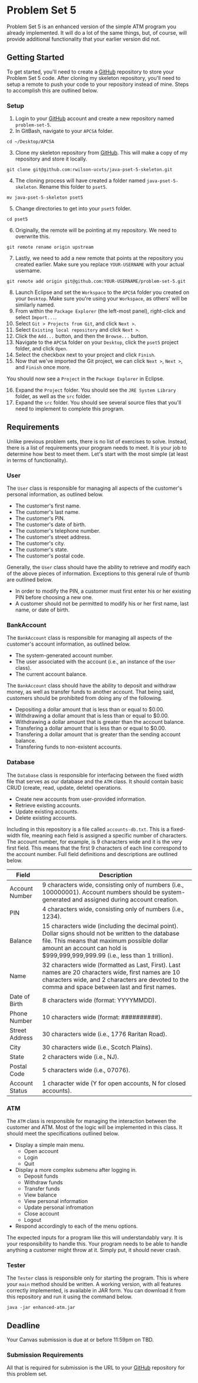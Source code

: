 # Problem Set 5

Problem Set 5 is an enhanced version of the simple ATM program you already implemented. It will do a lot of the same things, but, of course, will provide additional functionality that your earlier version did not.

## Getting Started

To get started, you'll need to create a [GitHub](https://github.com/) repository to store your Problem Set 5 code. After cloning my skeleton repository, you'll need to setup a remote to push your code to your repository instead of mine. Steps to accomplish this are outlined below.

### Setup

01. Login to your [GitHub](https://github.com/) account and create a new repository named `problem-set-5`.
02. In GitBash, navigate to your `APCSA` folder.
```
cd ~/Desktop/APCSA
```
03. Clone my skeleton repository from [GitHub](https://github.com/). This will make a copy of my repository and store it locally.
```
git clone git@github.com:rwilson-ucvts/java-pset-5-skeleton.git
```
04. The cloning process will have created a folder named `java-pset-5-skeleton`. Rename this folder to `pset5`.
```
mv java-pset-5-skeleton pset5
```
05. Change directories to get into your `pset5` folder.
```
cd pset5
```
06. Originally, the remote will be pointing at my repository. We need to overwrite this.
```
git remote rename origin upstream
```
07. Lastly, we need to add a new remote that points at the repository you created earlier. Make sure you replace `YOUR-USERNAME` with your actual username.
```
git remote add origin git@github.com:YOUR-USERNAME/problem-set-5.git
```
08. Launch Eclipse and set the `Workspace` to the `APCSA` folder you created on your `Desktop`. Make sure you're using your `Workspace`, as others' will be similarly named.
09. From within the `Package Explorer` (the left-most panel), right-click and select `Import...`.
10. Select `Git > Projects from Git`, and click `Next >`.
11. Select `Existing local repository` and click `Next >`.
12. Click the `Add...` button, and then the `Browse...` button.
13. Navigate to the `APCSA` folder on your `Desktop`, click the `pset5` project folder, and click `Open`.
14. Select the checkbox next to your project and click `Finish`.
15. Now that we've imported the Git project, we can click `Next >`, `Next >`, and `Finish` once more.

You should now see a `Project` in the `Package Explorer` in Eclipse.

16. Expand the `Project` folder. You should see the `JRE System Library` folder, as well as the `src` folder.
17. Expand the `src` folder. You should see several source files that you'll need to implement to complete this program.

## Requirements

Unlike previous problem sets, there is no list of exercises to solve. Instead, there is a list of requirements your program needs to meet. It is your job to determine how best to meet them. Let's start with the most simple (at least in terms of functionality).

### User

The `User` class is responsible for managing all aspects of the customer's personal information, as outlined below.

* The customer's first name.
* The customer's last name.
* The customer's PIN.
* The customer's date of birth.
* The customer's telephone number.
* The customer's street address.
* The customer's city.
* The customer's state.
* The customer's postal code.

Generally, the `User` class should have the ability to retrieve and modify each of the above pieces of information. Exceptions to this general rule of thumb are outlined below.

* In order to modify the PIN, a customer must first enter his or her existing PIN before choosing a new one.
* A customer should not be permitted to modify his or her first name, last name, or date of birth.

### BankAccount

The `BankAccount` class is responsible for managing all aspects of the customer's account information, as outlined below.

* The system-generated account number.
* The user associated with the account (i.e., an instance of the `User` class).
* The current account balance.

The `BankAccount` class should have the ability to deposit and withdraw money, as well as transfer funds to another account. That being said, customers should be prohibited from doing any of the following.

* Depositing a dollar amount that is less than or equal to $0.00.
* Withdrawing a dollar amount that is less than or equal to $0.00.
* Withdrawing a dollar amount that is greater than the account balance.
* Transfering a dollar amount that is less than or equal to $0.00.
* Transfering a dollar amount that is greater than the sending account balance.
* Transfering funds to non-existent accounts.

### Database

The `Database` class is responsible for interfacing between the fixed width file that serves as our database and the `ATM` class. It should contain basic CRUD (create, read, update, delete) operations.

* Create new accounts from user-provided information.
* Retrieve existing accounts.
* Update existing accounts.
* Delete existing accounts.

Including in this repository is a file called `accounts-db.txt`. This is a fixed-width file, meaning each field is assigned a specific number of characters. The account number, for example, is 9 characters wide and it is the very first field. This means that the first 9 characters of each line correspond to the account number. Full field definitions and descriptions are outlined below.

| Field | Description |
| --- | --- |
| Account Number | 9 characters wide, consisting only of numbers (i.e., 100000001). Account numbers should be system-generated and assigned during account creation. |
| PIN | 4 characters wide, consisting only of numbers (i.e., 1234). |
| Balance | 15 characters wide (including the decimal point). Dollar signs should not be written to the database file. This means that maximum possible dollar amount an account can hold is $999,999,999,999.99 (i.e., less than 1 trillion). |
| Name | 32 characters wide (formatted as Last, First). Last names are 20 characters wide, first names are 10 characters wide, and 2 characters are devoted to the comma and space between last and first names. |
| Date of Birth | 8 characters wide (format: YYYYMMDD). |
| Phone Number | 10 characters wide (format: ##########). |
| Street Address | 30 characters wide (i.e., 1776 Raritan Road). |
| City | 30 characters wide (i.e., Scotch Plains). |
| State | 2 characters wide (i.e., NJ). |
| Postal Code | 5 characters wide (i.e., 07076). |
| Account Status | 1 character wide (Y for open accounts, N for closed accounts). |

### ATM

The `ATM` class is responsible for managing the interaction between the customer and ATM. Most of the logic will be implemented in this class. It should meet the specifications outlined below.

* Display a simple main menu.
   - Open account
   - Login
   - Quit
* Display a more complex submenu after logging in.
   - Deposit funds
   - Withdraw funds
   - Transfer funds
   - View balance
   - View personal information
   - Update personal infromation
   - Close account
   - Logout
* Respond accordingly to each of the menu options.

The expected inputs for a program like this will understandably vary. It is your responsibility to handle this. Your program needs to be able to handle anything a customer might throw at it. Simply put, it should never crash.

### Tester

The `Tester` class is responsible only for starting the program. This is where your `main` method should be written. A working version, with all features correctly implemented, is available in JAR form. You can download it from this repository and run it using the command below.
```
java -jar enhanced-atm.jar
```

## Deadline

Your Canvas submission is due at or before 11:59pm on TBD.

### Submission Requirements

All that is required for submission is the URL to your [GitHub](https://github.com/) repository for this problem set.